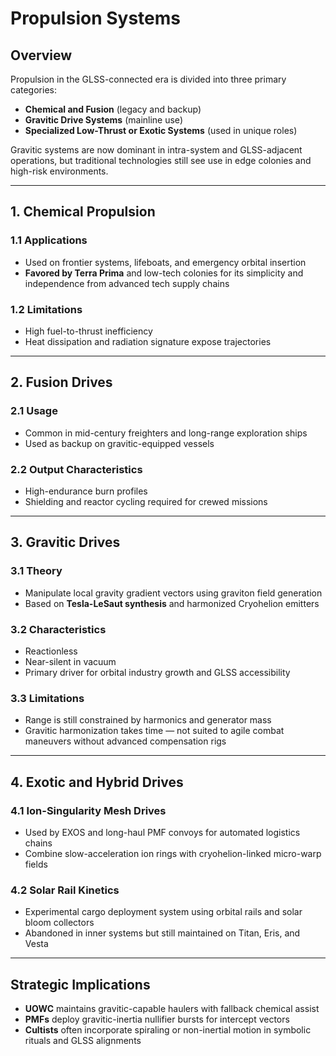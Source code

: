 # Propulsion Systems

## Overview

Propulsion in the GLSS-connected era is divided into three primary categories:
- **Chemical and Fusion** (legacy and backup)
- **Gravitic Drive Systems** (mainline use)
- **Specialized Low-Thrust or Exotic Systems** (used in unique roles)

Gravitic systems are now dominant in intra-system and GLSS-adjacent operations, but traditional technologies still see use in edge colonies and high-risk environments.

---

## 1. Chemical Propulsion

### 1.1 Applications
- Used on frontier systems, lifeboats, and emergency orbital insertion
- **Favored by Terra Prima** and low-tech colonies for its simplicity and independence from advanced tech supply chains

### 1.2 Limitations
- High fuel-to-thrust inefficiency
- Heat dissipation and radiation signature expose trajectories

---

## 2. Fusion Drives

### 2.1 Usage
- Common in mid-century freighters and long-range exploration ships
- Used as backup on gravitic-equipped vessels

### 2.2 Output Characteristics
- High-endurance burn profiles
- Shielding and reactor cycling required for crewed missions

---

## 3. Gravitic Drives

### 3.1 Theory
- Manipulate local gravity gradient vectors using graviton field generation
- Based on **Tesla-LeSaut synthesis** and harmonized Cryohelion emitters

### 3.2 Characteristics
- Reactionless
- Near-silent in vacuum
- Primary driver for orbital industry growth and GLSS accessibility

### 3.3 Limitations
- Range is still constrained by harmonics and generator mass
- Gravitic harmonization takes time — not suited to agile combat maneuvers without advanced compensation rigs

---

## 4. Exotic and Hybrid Drives

### 4.1 Ion-Singularity Mesh Drives
- Used by EXOS and long-haul PMF convoys for automated logistics chains
- Combine slow-acceleration ion rings with cryohelion-linked micro-warp fields

### 4.2 Solar Rail Kinetics
- Experimental cargo deployment system using orbital rails and solar bloom collectors
- Abandoned in inner systems but still maintained on Titan, Eris, and Vesta

---

## Strategic Implications

- **UOWC** maintains gravitic-capable haulers with fallback chemical assist
- **PMFs** deploy gravitic-inertia nullifier bursts for intercept vectors
- **Cultists** often incorporate spiraling or non-inertial motion in symbolic rituals and GLSS alignments

